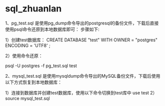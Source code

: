 # sql_zhuanlan

1、pg_test.sql 是使用pg_dump命令导出的postgresql的备份文件，下载后直接使用psql命令还原到本地数据库即可：
步骤如下:

1）创建test数据库：
CREATE DATABASE "test"
WITH
  OWNER = "postgres"
  ENCODING = 'UTF8'
;

2）使用命令还原：

psql -U postgres -f  pg_test.sql test

2、mysql_test.sql 是使用mysqldump命令导出的MySQL备份文件，下载后使用以下方式恢复到本地数据库：

1）连接到数据库并创建test数据库，使用以下命令切换到test库中
    use test
2） source mysql_test.sql
